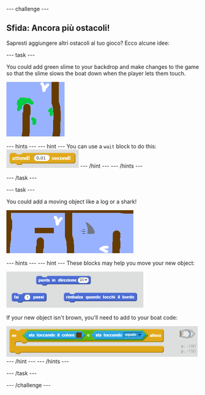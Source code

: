 \--- challenge \---

## Sfida: Ancora più ostacoli!

Sapresti aggiungere altri ostacoli al tuo gioco? Ecco alcune idee:

\--- task \---

You could add green slime to your backdrop and make changes to the game so that the slime slows the boat down when the player lets them touch.

![screenshot](images/boat-algae.png)

\--- hints \--- \--- hint \--- You can use a `wait` block to do this: ![screenshot](images/boat-slime-blocks.png) \--- /hint \--- \--- /hints \---

\--- /task \---

\--- task \---

You could add a moving object like a log or a shark!

![screenshot](images/boat-obstacles.png)

\--- hints \--- \--- hint \--- These blocks may help you move your new object:

![screenshot](images/boat-moving-blocks.png)

If your new object isn't brown, you'll need to add to your boat code:

![screenshot](images/boat-moving-blocks2.png) \--- /hint \--- \--- /hints \---

\--- /task \---

\--- /challenge \---